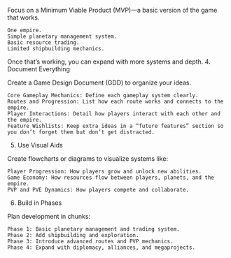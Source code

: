 Focus on a Minimum Viable Product (MVP)—a basic version of the game that works.

    One empire.
    Simple planetary management system.
    Basic resource trading.
    Limited shipbuilding mechanics.

Once that’s working, you can expand with more systems and depth.
4. Document Everything

Create a Game Design Document (GDD) to organize your ideas.

    Core Gameplay Mechanics: Define each gameplay system clearly.
    Routes and Progression: List how each route works and connects to the empire.
    Player Interactions: Detail how players interact with each other and the empire.
    Feature Wishlists: Keep extra ideas in a “future features” section so you don’t forget them but don’t get distracted.

5. Use Visual Aids

Create flowcharts or diagrams to visualize systems like:

    Player Progression: How players grow and unlock new abilities.
    Game Economy: How resources flow between players, planets, and the empire.
    PVP and PVE Dynamics: How players compete and collaborate.

6. Build in Phases

Plan development in chunks:

    Phase 1: Basic planetary management and trading system.
    Phase 2: Add shipbuilding and exploration.
    Phase 3: Introduce advanced routes and PVP mechanics.
    Phase 4: Expand with diplomacy, alliances, and megaprojects.